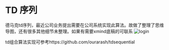 # TD 序列
德马克td序列，最近公司业务提出需要在公司系统实现此算法。故做了整理了思维导图，还有很多其他细节未整理。如果有需要xmind底稿的可联系
![login](https://github.com/tangyan85/TD-sequence/raw/master[TD-sequence]/TD.png)

td组合算法实现可参考https://github.com/ourarash/tdsequential
